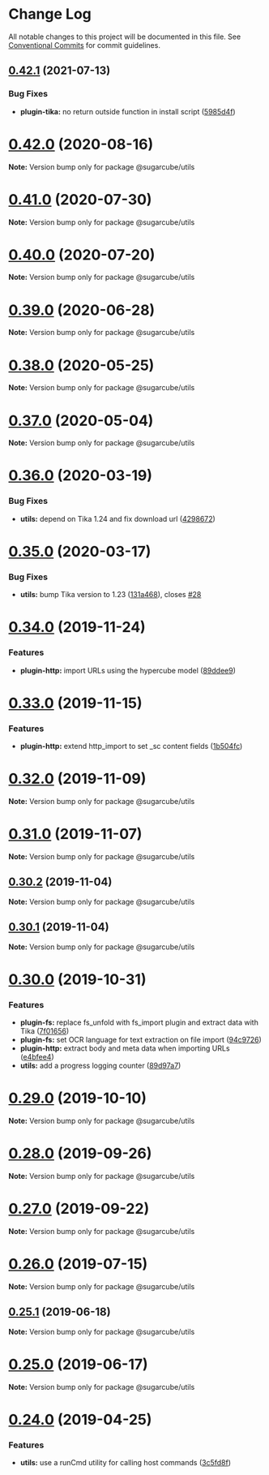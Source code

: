 # Change Log

All notable changes to this project will be documented in this file.
See [Conventional Commits](https://conventionalcommits.org) for commit guidelines.

## [0.42.1](https://github.com/critocrito/sugarcube/tree/master/packages/utils/compare/v0.42.0...v0.42.1) (2021-07-13)


### Bug Fixes

* **plugin-tika:** no return outside function in install script ([5985d4f](https://github.com/critocrito/sugarcube/tree/master/packages/utils/commit/5985d4f39aeb62ed37b567233d087a4ca03ff972))





# [0.42.0](https://github.com/critocrito/sugarcube/tree/master/packages/utils/compare/v0.41.0...v0.42.0) (2020-08-16)

**Note:** Version bump only for package @sugarcube/utils





# [0.41.0](https://github.com/critocrito/sugarcube/tree/master/packages/utils/compare/v0.40.0...v0.41.0) (2020-07-30)

**Note:** Version bump only for package @sugarcube/utils





# [0.40.0](https://github.com/critocrito/sugarcube/tree/master/packages/utils/compare/v0.39.0...v0.40.0) (2020-07-20)

**Note:** Version bump only for package @sugarcube/utils





# [0.39.0](https://github.com/critocrito/sugarcube/tree/master/packages/utils/compare/v0.38.0...v0.39.0) (2020-06-28)

**Note:** Version bump only for package @sugarcube/utils





# [0.38.0](https://github.com/critocrito/sugarcube/tree/master/packages/utils/compare/v0.37.0...v0.38.0) (2020-05-25)

**Note:** Version bump only for package @sugarcube/utils





# [0.37.0](https://github.com/critocrito/sugarcube/tree/master/packages/utils/compare/v0.36.2...v0.37.0) (2020-05-04)

**Note:** Version bump only for package @sugarcube/utils





# [0.36.0](https://github.com/critocrito/sugarcube/tree/master/packages/utils/compare/v0.35.0...v0.36.0) (2020-03-19)


### Bug Fixes

* **utils:** depend on Tika 1.24 and fix download url ([4298672](https://github.com/critocrito/sugarcube/tree/master/packages/utils/commit/4298672))





# [0.35.0](https://github.com/critocrito/sugarcube/tree/master/packages/utils/compare/v0.34.1...v0.35.0) (2020-03-17)


### Bug Fixes

* **utils:** bump Tika version to 1.23 ([131a468](https://github.com/critocrito/sugarcube/tree/master/packages/utils/commit/131a468)), closes [#28](https://github.com/critocrito/sugarcube/tree/master/packages/utils/issues/28)





# [0.34.0](https://github.com/critocrito/sugarcube/tree/master/packages/utils/compare/v0.33.1...v0.34.0) (2019-11-24)


### Features

* **plugin-http:** import URLs using the hypercube model ([89ddee9](https://github.com/critocrito/sugarcube/tree/master/packages/utils/commit/89ddee9))





# [0.33.0](https://github.com/critocrito/sugarcube/tree/master/packages/utils/compare/v0.32.1...v0.33.0) (2019-11-15)


### Features

* **plugin-http:** extend http_import to set _sc content fields ([1b504fc](https://github.com/critocrito/sugarcube/tree/master/packages/utils/commit/1b504fc))





# [0.32.0](https://github.com/critocrito/sugarcube/tree/master/packages/utils/compare/v0.31.2...v0.32.0) (2019-11-09)

**Note:** Version bump only for package @sugarcube/utils





# [0.31.0](https://github.com/critocrito/sugarcube/tree/master/packages/utils/compare/v0.30.2...v0.31.0) (2019-11-07)

**Note:** Version bump only for package @sugarcube/utils





## [0.30.2](https://github.com/critocrito/sugarcube/tree/master/packages/utils/compare/v0.30.1...v0.30.2) (2019-11-04)

**Note:** Version bump only for package @sugarcube/utils





## [0.30.1](https://github.com/critocrito/sugarcube/tree/master/packages/utils/compare/v0.30.0...v0.30.1) (2019-11-04)

**Note:** Version bump only for package @sugarcube/utils





# [0.30.0](https://github.com/critocrito/sugarcube/tree/master/packages/utils/compare/v0.29.0...v0.30.0) (2019-10-31)


### Features

* **plugin-fs:** replace fs_unfold with fs_import plugin and extract data with Tika ([7f01656](https://github.com/critocrito/sugarcube/tree/master/packages/utils/commit/7f01656))
* **plugin-fs:** set OCR language for text extraction on file import ([94c9726](https://github.com/critocrito/sugarcube/tree/master/packages/utils/commit/94c9726))
* **plugin-http:** extract body and meta data when importing URLs ([e4bfee4](https://github.com/critocrito/sugarcube/tree/master/packages/utils/commit/e4bfee4))
* **utils:** add a progress logging counter ([89d97a7](https://github.com/critocrito/sugarcube/tree/master/packages/utils/commit/89d97a7))





# [0.29.0](https://github.com/critocrito/sugarcube/tree/master/packages/utils/compare/v0.28.1...v0.29.0) (2019-10-10)

**Note:** Version bump only for package @sugarcube/utils





# [0.28.0](https://github.com/critocrito/sugarcube/tree/master/packages/utils/compare/v0.27.2...v0.28.0) (2019-09-26)

**Note:** Version bump only for package @sugarcube/utils





# [0.27.0](https://github.com/critocrito/sugarcube/tree/master/packages/utils/compare/v0.26.1...v0.27.0) (2019-09-22)

**Note:** Version bump only for package @sugarcube/utils





# [0.26.0](https://github.com/critocrito/sugarcube/tree/master/packages/utils/compare/v0.25.1...v0.26.0) (2019-07-15)

**Note:** Version bump only for package @sugarcube/utils





## [0.25.1](https://github.com/critocrito/sugarcube/tree/master/packages/utils/compare/v0.25.0...v0.25.1) (2019-06-18)

**Note:** Version bump only for package @sugarcube/utils





# [0.25.0](https://github.com/critocrito/sugarcube/tree/master/packages/utils/compare/v0.24.0...v0.25.0) (2019-06-17)

**Note:** Version bump only for package @sugarcube/utils





# [0.24.0](https://github.com/critocrito/sugarcube/tree/master/packages/utils/compare/v0.23.0...v0.24.0) (2019-04-25)


### Features

* **utils:** use a runCmd utility for calling host commands ([3c5fd8f](https://github.com/critocrito/sugarcube/tree/master/packages/utils/commit/3c5fd8f))
